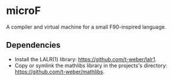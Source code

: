 # microF
A compiler and virtual machine for a small F90-inspired language.

## Dependencies
 - Install the LALR(1) library: https://github.com/t-weber/lalr1.
 - Copy or symlink the mathlibs library in the projects's directory: https://github.com/t-weber/mathlibs.
